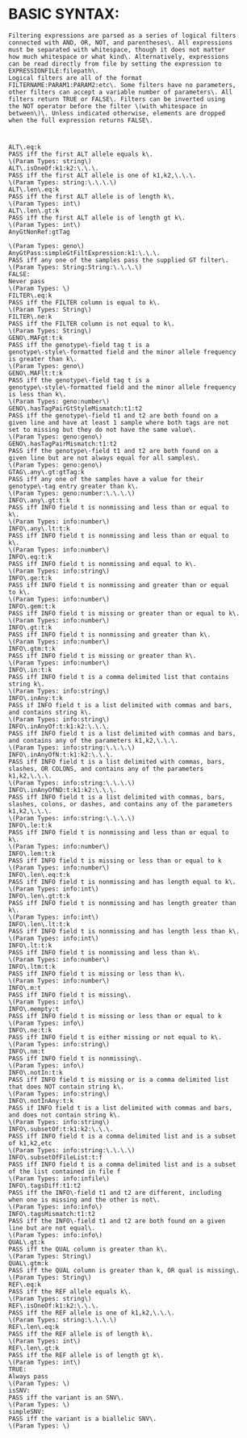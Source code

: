 
# BASIC SYNTAX:

    Filtering expressions are parsed as a series of logical filters 
    connected with AND, OR, NOT, and parentheses\. All expressions 
    must be separated with whitespace, though it does not matter 
    how much whitespace or what kind\. Alternatively, expressions 
    can be read directly from file by setting the expression to 
    EXPRESSIONFILE:filepath\.
    Logical filters are all of the format 
    FILTERNAME:PARAM1:PARAM2:etc\. Some filters have no parameters, 
    other filters can accept a variable number of parameters\. All 
    filters return TRUE or FALSE\. Filters can be inverted using 
    the NOT operator before the filter \(with whitespace in 
    between\)\. Unless indicated otherwise, elements are dropped 
    when the full expression returns FALSE\.

# 

    
    ALT\.eq:k
    PASS iff the first ALT allele equals k\.
    \(Param Types: string\)
    ALT\.isOneOf:k1:k2:\.\.\.
    PASS iff the first ALT allele is one of k1,k2,\.\.\.
    \(Param Types: string:\.\.\.\)
    ALT\.len\.eq:k
    PASS iff the first ALT allele is of length k\.
    \(Param Types: int\)
    ALT\.len\.gt:k
    PASS iff the first ALT allele is of length gt k\.
    \(Param Types: int\)
    AnyGtNonRef:gtTag
    
    \(Param Types: geno\)
    AnyGtPass:simpleGtFiltExpression:k1:\.\.\.
    PASS iff any one of the samples pass the supplied GT filter\.
    \(Param Types: String:String:\.\.\.\)
    FALSE:
    Never pass
    \(Param Types: \)
    FILTER\.eq:k
    PASS iff the FILTER column is equal to k\.
    \(Param Types: String\)
    FILTER\.ne:k
    PASS iff the FILTER column is not equal to k\.
    \(Param Types: String\)
    GENO\.MAFgt:t:k
    PASS iff the genotype\-field tag t is a 
    genotype\-style\-formatted field and the minor allele frequency 
    is greater than k\.
    \(Param Types: geno\)
    GENO\.MAFlt:t:k
    PASS iff the genotype\-field tag t is a 
    genotype\-style\-formatted field and the minor allele frequency 
    is less than k\.
    \(Param Types: geno:number\)
    GENO\.hasTagPairGtStyleMismatch:t1:t2
    PASS iff the genotype\-field t1 and t2 are both found on a 
    given line and have at least 1 sample where both tags are not 
    set to missing but they do not have the same value\.
    \(Param Types: geno:geno\)
    GENO\.hasTagPairMismatch:t1:t2
    PASS iff the genotype\-field t1 and t2 are both found on a 
    given line but are not always equal for all samples\.
    \(Param Types: geno:geno\)
    GTAG\.any\.gt:gtTag:k
    PASS iff any one of the samples have a value for their 
    genotype\-tag entry greater than k\.
    \(Param Types: geno:number:\.\.\.\)
    INFO\.any\.gt:t:k
    PASS iff INFO field t is nonmissing and less than or equal to 
    k\.
    \(Param Types: info:number\)
    INFO\.any\.lt:t:k
    PASS iff INFO field t is nonmissing and less than or equal to 
    k\.
    \(Param Types: info:number\)
    INFO\.eq:t:k
    PASS iff INFO field t is nonmissing and equal to k\.
    \(Param Types: info:string\)
    INFO\.ge:t:k
    PASS iff INFO field t is nonmissing and greater than or equal 
    to k\.
    \(Param Types: info:number\)
    INFO\.gem:t:k
    PASS iff INFO field t is missing or greater than or equal to k\.
    \(Param Types: info:number\)
    INFO\.gt:t:k
    PASS iff INFO field t is nonmissing and greater than k\.
    \(Param Types: info:number\)
    INFO\.gtm:t:k
    PASS iff INFO field t is missing or greater than k\.
    \(Param Types: info:number\)
    INFO\.in:t:k
    PASS iff INFO field t is a comma delimited list that contains 
    string k\.
    \(Param Types: info:string\)
    INFO\.inAny:t:k
    PASS if INFO field t is a list delimited with commas and bars, 
    and contains string k\.
    \(Param Types: info:string\)
    INFO\.inAnyOf:t:k1:k2:\.\.\.
    PASS iff INFO field t is a list delimited with commas and bars, 
    and contains any of the parameters k1,k2,\.\.\.
    \(Param Types: info:string:\.\.\.\)
    INFO\.inAnyOfN:t:k1:k2:\.\.\.
    PASS iff INFO field t is a list delimited with commas, bars, 
    slashes, OR COLONS, and contains any of the parameters 
    k1,k2,\.\.\.
    \(Param Types: info:string:\.\.\.\)
    INFO\.inAnyOfND:t:k1:k2:\.\.\.
    PASS iff INFO field t is a list delimited with commas, bars, 
    slashes, colons, or dashes, and contains any of the parameters 
    k1,k2,\.\.\.
    \(Param Types: info:string:\.\.\.\)
    INFO\.le:t:k
    PASS iff INFO field t is nonmissing and less than or equal to 
    k\.
    \(Param Types: info:number\)
    INFO\.lem:t:k
    PASS iff INFO field t is missing or less than or equal to k
    \(Param Types: info:number\)
    INFO\.len\.eq:t:k
    PASS iff INFO field t is nonmissing and has length equal to k\.
    \(Param Types: info:int\)
    INFO\.len\.gt:t:k
    PASS iff INFO field t is nonmissing and has length greater than 
    k\.
    \(Param Types: info:int\)
    INFO\.len\.lt:t:k
    PASS iff INFO field t is nonmissing and has length less than k\.
    \(Param Types: info:int\)
    INFO\.lt:t:k
    PASS iff INFO field t is nonmissing and less than k\.
    \(Param Types: info:number\)
    INFO\.ltm:t:k
    PASS iff INFO field t is missing or less than k\.
    \(Param Types: info:number\)
    INFO\.m:t
    PASS iff INFO field t is missing\.
    \(Param Types: info\)
    INFO\.mempty:t
    PASS iff INFO field t is missing or less than or equal to k
    \(Param Types: info\)
    INFO\.ne:t:k
    PASS iff INFO field t is either missing or not equal to k\.
    \(Param Types: info:string\)
    INFO\.nm:t
    PASS iff INFO field t is nonmissing\.
    \(Param Types: info\)
    INFO\.notIn:t:k
    PASS iff INFO field t is missing or is a comma delimited list 
    that does NOT contain string k\.
    \(Param Types: info:string\)
    INFO\.notInAny:t:k
    PASS if INFO field t is a list delimited with commas and bars, 
    and does not contain string k\.
    \(Param Types: info:string\)
    INFO\.subsetOf:t:k1:k2:\.\.\.
    PASS iff INFO field t is a comma delimited list and is a subset 
    of k1,k2,etc
    \(Param Types: info:string:\.\.\.\)
    INFO\.subsetOfFileList:t:f
    PASS iff INFO field t is a comma delimited list and is a subset 
    of the list contained in file f
    \(Param Types: info:infile\)
    INFO\.tagsDiff:t1:t2
    PASS iff the INFO\-field t1 and t2 are different, including 
    when one is missing and the other is not\.
    \(Param Types: info:info\)
    INFO\.tagsMismatch:t1:t2
    PASS iff the INFO\-field t1 and t2 are both found on a given 
    line but are not equal\.
    \(Param Types: info:info\)
    QUAL\.gt:k
    PASS iff the QUAL column is greater than k\.
    \(Param Types: String\)
    QUAL\.gtm:k
    PASS iff the QUAL column is greater than k, OR qual is missing\.
    \(Param Types: String\)
    REF\.eq:k
    PASS iff the REF allele equals k\.
    \(Param Types: string\)
    REF\.isOneOf:k1:k2:\.\.\.
    PASS iff the REF allele is one of k1,k2,\.\.\.
    \(Param Types: string:\.\.\.\)
    REF\.len\.eq:k
    PASS iff the REF allele is of length k\.
    \(Param Types: int\)
    REF\.len\.gt:k
    PASS iff the REF allele is of length gt k\.
    \(Param Types: int\)
    TRUE:
    Always pass
    \(Param Types: \)
    isSNV:
    PASS iff the variant is an SNV\.
    \(Param Types: \)
    simpleSNV:
    PASS iff the variant is a biallelic SNV\.
    \(Param Types: \)